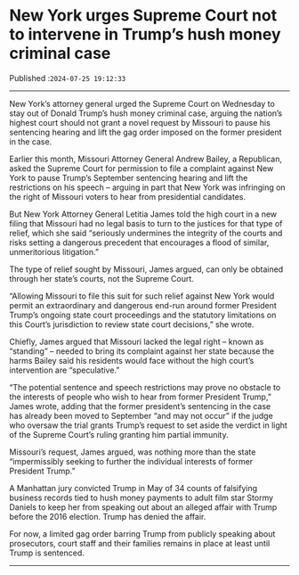 # New York urges Supreme Court not to intervene in Trump’s hush money criminal case

Published :`2024-07-25 19:12:33`

---

New York’s attorney general urged the Supreme Court on Wednesday to stay out of Donald Trump’s hush money criminal case, arguing the nation’s highest court should not grant a novel request by Missouri to pause his sentencing hearing and lift the gag order imposed on the former president in the case.

Earlier this month, Missouri Attorney General Andrew Bailey, a Republican, asked the Supreme Court for permission to file a complaint against New York to pause Trump’s September sentencing hearing and lift the restrictions on his speech – arguing in part that New York was infringing on the right of Missouri voters to hear from presidential candidates.

But New York Attorney General Letitia James told the high court in a new filing that Missouri had no legal basis to turn to the justices for that type of relief, which she said “seriously undermines the integrity of the courts and risks setting a dangerous precedent that encourages a flood of similar, unmeritorious litigation.”

The type of relief sought by Missouri, James argued, can only be obtained through her state’s courts, not the Supreme Court.

“Allowing Missouri to file this suit for such relief against New York would permit an extraordinary and dangerous end-run around former President Trump’s ongoing state court proceedings and the statutory limitations on this Court’s jurisdiction to review state court decisions,” she wrote.

Chiefly, James argued that Missouri lacked the legal right – known as “standing” – needed to bring its complaint against her state because the harms Bailey said his residents would face without the high court’s intervention are “speculative.”

“The potential sentence and speech restrictions may prove no obstacle to the interests of people who wish to hear from former President Trump,” James wrote, adding that the former president’s sentencing in the case has already been moved to September “and may not occur” if the judge who oversaw the trial grants Trump’s request to set aside the verdict in light of the Supreme Court’s ruling granting him partial immunity.

Missouri’s request, James argued, was nothing more than the state “impermissibly seeking to further the individual interests of former President Trump.”

A Manhattan jury convicted Trump in May of 34 counts of falsifying business records tied to hush money payments to adult film star Stormy Daniels to keep her from speaking out about an alleged affair with Trump before the 2016 election. Trump has denied the affair.

For now, a limited gag order barring Trump from publicly speaking about prosecutors, court staff and their families remains in place at least until Trump is sentenced.

---

